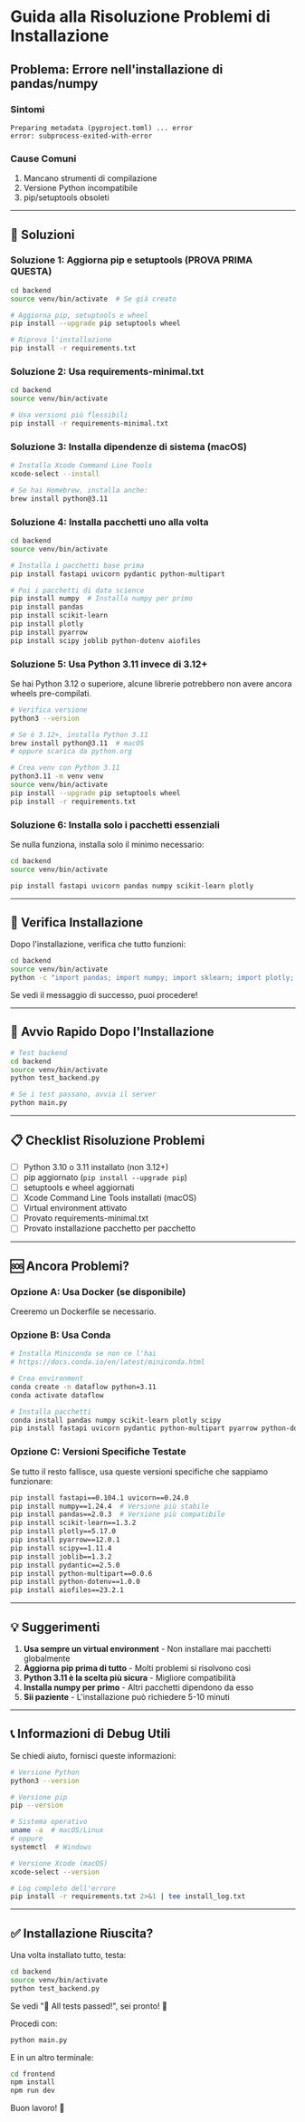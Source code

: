 # Guida alla Risoluzione Problemi di Installazione

## Problema: Errore nell'installazione di pandas/numpy

### Sintomi
```
Preparing metadata (pyproject.toml) ... error
error: subprocess-exited-with-error
```

### Cause Comuni
1. Mancano strumenti di compilazione
2. Versione Python incompatibile
3. pip/setuptools obsoleti

---

## 🔧 Soluzioni

### Soluzione 1: Aggiorna pip e setuptools (PROVA PRIMA QUESTA)

```bash
cd backend
source venv/bin/activate  # Se già creato

# Aggiorna pip, setuptools e wheel
pip install --upgrade pip setuptools wheel

# Riprova l'installazione
pip install -r requirements.txt
```

### Soluzione 2: Usa requirements-minimal.txt

```bash
cd backend
source venv/bin/activate

# Usa versioni più flessibili
pip install -r requirements-minimal.txt
```

### Soluzione 3: Installa dipendenze di sistema (macOS)

```bash
# Installa Xcode Command Line Tools
xcode-select --install

# Se hai Homebrew, installa anche:
brew install python@3.11
```

### Soluzione 4: Installa pacchetti uno alla volta

```bash
cd backend
source venv/bin/activate

# Installa i pacchetti base prima
pip install fastapi uvicorn pydantic python-multipart

# Poi i pacchetti di data science
pip install numpy  # Installa numpy per primo
pip install pandas
pip install scikit-learn
pip install plotly
pip install pyarrow
pip install scipy joblib python-dotenv aiofiles
```

### Soluzione 5: Usa Python 3.11 invece di 3.12+

Se hai Python 3.12 o superiore, alcune librerie potrebbero non avere ancora wheels pre-compilati.

```bash
# Verifica versione
python3 --version

# Se è 3.12+, installa Python 3.11
brew install python@3.11  # macOS
# oppure scarica da python.org

# Crea venv con Python 3.11
python3.11 -m venv venv
source venv/bin/activate
pip install --upgrade pip setuptools wheel
pip install -r requirements.txt
```

### Soluzione 6: Installa solo i pacchetti essenziali

Se nulla funziona, installa solo il minimo necessario:

```bash
cd backend
source venv/bin/activate

pip install fastapi uvicorn pandas numpy scikit-learn plotly
```

---

## 🧪 Verifica Installazione

Dopo l'installazione, verifica che tutto funzioni:

```bash
cd backend
source venv/bin/activate
python -c "import pandas; import numpy; import sklearn; import plotly; print('✅ Tutti i pacchetti importati correttamente!')"
```

Se vedi il messaggio di successo, puoi procedere!

---

## 🚀 Avvio Rapido Dopo l'Installazione

```bash
# Test backend
cd backend
source venv/bin/activate
python test_backend.py

# Se i test passano, avvia il server
python main.py
```

---

## 📋 Checklist Risoluzione Problemi

- [ ] Python 3.10 o 3.11 installato (non 3.12+)
- [ ] pip aggiornato (`pip install --upgrade pip`)
- [ ] setuptools e wheel aggiornati
- [ ] Xcode Command Line Tools installati (macOS)
- [ ] Virtual environment attivato
- [ ] Provato requirements-minimal.txt
- [ ] Provato installazione pacchetto per pacchetto

---

## 🆘 Ancora Problemi?

### Opzione A: Usa Docker (se disponibile)

Creeremo un Dockerfile se necessario.

### Opzione B: Usa Conda

```bash
# Installa Miniconda se non ce l'hai
# https://docs.conda.io/en/latest/miniconda.html

# Crea environment
conda create -n dataflow python=3.11
conda activate dataflow

# Installa pacchetti
conda install pandas numpy scikit-learn plotly scipy
pip install fastapi uvicorn pydantic python-multipart pyarrow python-dotenv aiofiles
```

### Opzione C: Versioni Specifiche Testate

Se tutto il resto fallisce, usa queste versioni specifiche che sappiamo funzionare:

```bash
pip install fastapi==0.104.1 uvicorn==0.24.0
pip install numpy==1.24.4  # Versione più stabile
pip install pandas==2.0.3  # Versione più compatibile
pip install scikit-learn==1.3.2
pip install plotly==5.17.0
pip install pyarrow==12.0.1
pip install scipy==1.11.4
pip install joblib==1.3.2
pip install pydantic==2.5.0
pip install python-multipart==0.0.6
pip install python-dotenv==1.0.0
pip install aiofiles==23.2.1
```

---

## 💡 Suggerimenti

1. **Usa sempre un virtual environment** - Non installare mai pacchetti globalmente
2. **Aggiorna pip prima di tutto** - Molti problemi si risolvono così
3. **Python 3.11 è la scelta più sicura** - Migliore compatibilità
4. **Installa numpy per primo** - Altri pacchetti dipendono da esso
5. **Sii paziente** - L'installazione può richiedere 5-10 minuti

---

## 📞 Informazioni di Debug Utili

Se chiedi aiuto, fornisci queste informazioni:

```bash
# Versione Python
python3 --version

# Versione pip
pip --version

# Sistema operativo
uname -a  # macOS/Linux
# oppure
systemctl  # Windows

# Versione Xcode (macOS)
xcode-select --version

# Log completo dell'errore
pip install -r requirements.txt 2>&1 | tee install_log.txt
```

---

## ✅ Installazione Riuscita?

Una volta installato tutto, testa:

```bash
cd backend
source venv/bin/activate
python test_backend.py
```

Se vedi "🎉 All tests passed!", sei pronto! 🚀

Procedi con:
```bash
python main.py
```

E in un altro terminale:
```bash
cd frontend
npm install
npm run dev
```

Buon lavoro! 🎉
